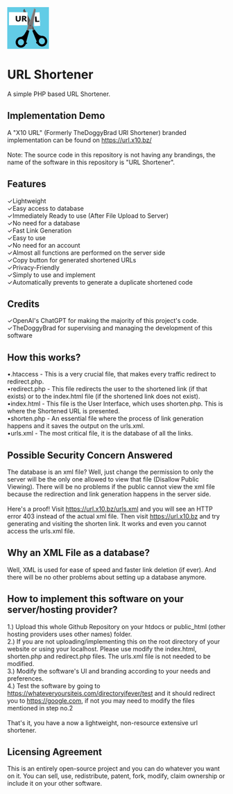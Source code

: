 <img src="android-chrome-192x192.png" alt="LOGO" width="96"  height="96">

# URL Shortener
A simple PHP based URL Shortener.

## Implementation Demo
A "X10 URL" (Formerly TheDoggyBrad URl Shortener) branded implementation can be found on https://url.x10.bz/
<br><br>
Note: The source code in this repository is not having any brandings, the name of the software in this repository is "URL Shortener".

## Features
✓Lightweight<br>
✓Easy access to database<br>
✓Immediately Ready to use (After File Upload to Server)<br>
✓No need for a database<br>
✓Fast Link Generation<br>
✓Easy to use<br>
✓No need for an account<br>
✓Almost all functions are performed on the server side<br>
✓Copy button for generated shortened URLs<br>
✓Privacy-Friendly<br>
✓Simply to use and implement<br>
✓Automatically prevents to generate a duplicate shortened code<br>

## Credits
✓OpenAI's ChatGPT for making the majority of this project's code.<br>
✓TheDoggyBrad for supervising and managing the development of this software

## How this works?
•.htaccess - This is a very crucial file, that makes every traffic redirect to redirect.php.<br>
•redirect.php - This file redirects the user to the shortened link (if that exists) or to the index.html file (if the shortened link does not exist).<br>
•index.html - This file is the User Interface, which uses shorten.php. This is where the Shortened URL is presented.<br>
•shorten.php - An essential file where the process of link generation happens and it saves the output on the urls.xml.<br>
•urls.xml - The most critical file, it is the database of all the links.

## Possible Security Concern Answered
The database is an xml file? Well, just change the permission to only the server will be the only one allowed to view that file (Disallow Public Viewing).
There will be no problems if the public cannot view the xml file because the redirection and link generation happens in the server side.<br><br>
Here's a proof! Visit https://url.x10.bz/urls.xml and you will see an HTTP error 403 instead of the actual xml file. Then visit https://url.x10.bz and try generating and visiting the shorten link. It works and even you cannot access the urls.xml file.

## Why an XML File as a database?
Well, XML is used for ease of speed and faster link deletion (if ever). And there will be no other problems about setting up a database anymore.

## How to implement this software on your server/hosting provider?
1.) Upload this whole Github Repository on your htdocs or public_html (other hosting providers uses other names) folder.
<br>
2.) If you are not uploading/implementing this on the root directory of your website or using your localhost. Please use modify the index.html, shorten.php and redirect.php files. The urls.xml file is not needed to be modified.
<br>
3.) Modify the software's UI and branding according to your needs and preferences.
<br>
4.) Test the software by going to https://whateveryoursiteis.com/directoryifever/test and it should redirect you to https://google.com, if not you may need to modify the files mentioned in step no.2
<br><br>
That's it, you have a now a lightweight, non-resource extensive url shortener.

## Licensing Agreement
This is an entirely open-source project and you can do whatever you want on it. You can sell, use, redistribute, patent, fork, modify, claim ownership or include it on your other software.
